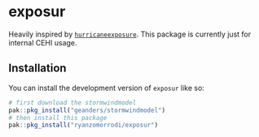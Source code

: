 
<!-- README.md is generated from README.Rmd. Please edit that file -->

# exposur

<!-- badges: start -->
<!-- badges: end -->

Heavily inspired by
[`hurricaneexposure`](https://cran.r-project.org/web/packages/hurricaneexposure/).
This package is currently just for internal CEHI usage.

## Installation

You can install the development version of `exposur` like so:

``` r
# first download the stormwindmodel
pak::pkg_install("geanders/stormwindmodel")
# then install this package
pak::pkg_install("ryanzomorrodi/exposur")
```
